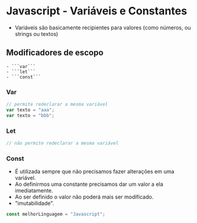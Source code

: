 # Javascript - Variáveis e Constantes

- Variáveis são basicamente recipientes para valores (como números, ou strings ou textos)

## Modificadores de escopo
    - ```var```
    - ```let```
    - ```const```

### Var

~~~javascript
// permite redeclarar a mesma variável 
var texto = "aaa";
var texto = "bbb";
~~~

### Let

~~~javascript
// não permite redeclarar a mesma variável
~~~

### Const

- É utilizada sempre que não precisamos fazer alterações em uma variável.
- Ao definirmos uma constante precisamos dar um valor a ela imediatamente.
- Ao ser definido o valor não poderá mais ser modificado.
- "imutabilidade".

~~~javascript
const melhorLinguagem = "Javascript";
~~~
